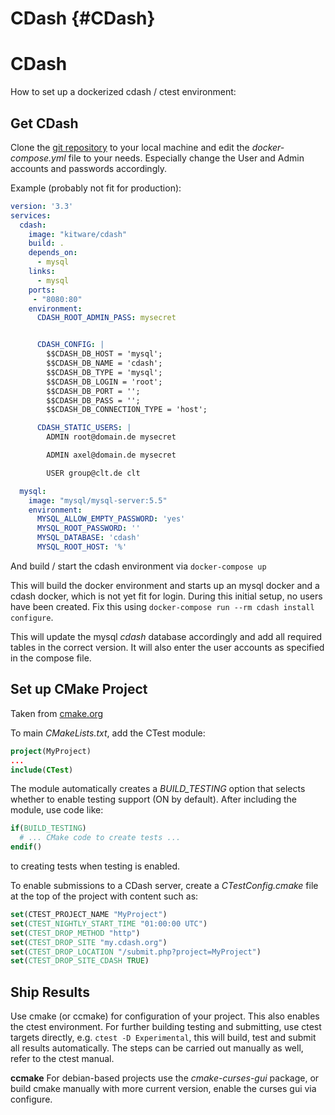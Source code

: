 # CDash {#CDash}
# CDash

How to set up a dockerized cdash / ctest environment:

## Get CDash

Clone the [git repository](https://github.com/Kitware/CDash.git) to your local
machine and edit the *docker-compose.yml* file to your needs. Especially change
the User and Admin accounts and passwords accordingly.

Example (probably not fit for production):

~~~~~.yml
version: '3.3'
services:
  cdash:
    image: "kitware/cdash"
    build: .
    depends_on:
      - mysql
    links:
      - mysql
    ports:
     - "8080:80"
    environment:
      CDASH_ROOT_ADMIN_PASS: mysecret


      CDASH_CONFIG: |
        $$CDASH_DB_HOST = 'mysql';
        $$CDASH_DB_NAME = 'cdash';
        $$CDASH_DB_TYPE = 'mysql';
        $$CDASH_DB_LOGIN = 'root';
        $$CDASH_DB_PORT = '';
        $$CDASH_DB_PASS = '';
        $$CDASH_DB_CONNECTION_TYPE = 'host';

      CDASH_STATIC_USERS: |
        ADMIN root@domain.de mysecret

        ADMIN axel@domain.de mysecret

        USER group@clt.de clt

  mysql:
    image: "mysql/mysql-server:5.5"
    environment:
      MYSQL_ALLOW_EMPTY_PASSWORD: 'yes'
      MYSQL_ROOT_PASSWORD: ''
      MYSQL_DATABASE: 'cdash'
      MYSQL_ROOT_HOST: '%'
~~~~~

And build / start the cdash environment via `docker-compose up`

This will build the docker environment and starts up an mysql docker and a
cdash docker, which is not yet fit for login. During this initial setup, no
users have been created. Fix this using 
`docker-compose run --rm cdash install configure`.

This will update the mysql *cdash* database accordingly and add all required
tables in the correct version. It will also enter the user accounts as
specified in the compose file.


## Set up CMake Project

Taken from [cmake.org](https://cmake.org/cmake/help/v3.3/module/CTest.html)

To main *CMakeLists.txt*, add the CTest module:

~~~~~.cmake
project(MyProject)
...
include(CTest)
~~~~~

The module automatically creates a *BUILD_TESTING* option that selects whether
to enable testing support (ON by default). After including the module, use code
like:

~~~~~.cmake
if(BUILD_TESTING)
  # ... CMake code to create tests ...
endif()
~~~~~

to creating tests when testing is enabled.

To enable submissions to a CDash server, create a *CTestConfig.cmake* file at
the top of the project with content such as:

~~~~~.cmake
set(CTEST_PROJECT_NAME "MyProject")
set(CTEST_NIGHTLY_START_TIME "01:00:00 UTC")
set(CTEST_DROP_METHOD "http")
set(CTEST_DROP_SITE "my.cdash.org")
set(CTEST_DROP_LOCATION "/submit.php?project=MyProject")
set(CTEST_DROP_SITE_CDASH TRUE)
~~~~~

## Ship Results

Use cmake (or ccmake) for configuration of your project. This also enables
the ctest environment. For further building testing and submitting, use ctest
targets directly, e.g. `ctest -D Experimental`, this will build, test and
submit all results automatically. The steps can be carried out manually as
well, refer to the ctest manual.

**ccmake** For debian-based projects use the *cmake-curses-gui* package, or
build cmake manually with more current version, enable the curses gui via
configure.
